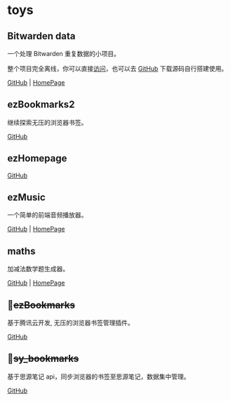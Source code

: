<!--
 * @Author: NMTuan
 * @Email: NMTuan@qq.com
 * @Date: 2023-01-04 19:14:25
 * @LastEditTime: 2023-01-17 16:48:11
 * @LastEditors: NMTuan
 * @Description:
 * @FilePath: \muyi.dev\docs\toys\index.md
-->

<script setup>
    import GithubIcon from '../../components/GithubIcon.vue'
</script>

# toys

## Bitwarden data

<GithubIcon name='bitwarden_data' />

一个处理 Bitwarden 重复数据的小项目。

整个项目完全离线，你可以直接[访问](https://bitwarden.muyi.dev/#/)，也可以去 [GitHub](https://github.com/NMTuan/bitwarden_data) 下载源码自行搭建使用。

[GitHub](https://github.com/NMTuan/bitwarden_data) |
[HomePage](https://bitwarden.muyi.dev/#/)

## ezBookmarks2

<GithubIcon name='ezBookmarks2' />

继续探索无压的浏览器书签。

[GitHub](https://github.com/NMTuan/ezBookmarks2)

## ezHomepage

<GithubIcon name='ezHomepage' />

[GitHub](https://github.com/NMTuan/ezHomepage)

## ezMusic

<GithubIcon name='ezMusic' />

一个简单的前端音频播放器。

[GitHub](https://github.com/NMTuan/ezMusic) |
[HomePage](https://ezmusic.muyi.dev/)

## maths

<GithubIcon name='maths' />

加减法数学题生成器。

[GitHub](https://github.com/NMTuan/maths) |
[HomePage](https://nmtuan.github.io/maths/)

## 🚧~~ezBookmarks~~

<GithubIcon name='ezBookmarks' />

基于腾讯云开发, 无压的浏览器书签管理插件。

[GitHub](https://github.com/NMTuan/ezBookmarks)

## 🚧~~sy_bookmarks~~

<GithubIcon name='sy_bookmarks' />

基于思源笔记 api，同步浏览器的书签至思源笔记，数据集中管理。

[GitHub](https://github.com/NMTuan/sy_bookmarks)
